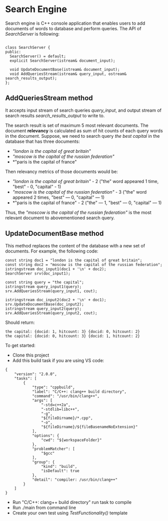 # Search Engine

Search engine is C++ console application that enables users to add documents of words to database and perform queries.
The API of *SearchServer* is following:

```

class SearchServer {
public:
  SearchServer() = default;
  explicit SearchServer(istream& document_input);

  void UpdateDocumentBase(istream& document_input);
  void AddQueriesStream(istream& query_input, ostream& search_results_output);
};
```

## AddQueriesStream method

It accepts input stream of search queries *query_input*, and output stream of search results *search_results_output* to write to.

The search result is set of maximum 5 most relevant documents. The document **relevancy** is calculated as sum of hit counts of each query words in the document. Suppose, we need to search query *the best capital* in the database that has three documents:

- *"london is the capital of great britain"* 
- *"moscow is the capital of the russian federation"*
- *"paris is the capital of france"

Then relevancy metrics of those documents would be:

- *"london is the capital of great britain"* - 2 ("the" word appeared 1 time, "best" - 0, "capital" - 1)
- *"moscow is the capital of the russian federation"* - 3 ("the" word appeared 2 times, "best" — 0, "capital" — 1)
- *"paris is the capital of france" - 2 ("the" — 1, "best" — 0, "capital" — 1)

Thus, the *"moscow is the capital of the russian federation"* is the most relevant document to abovementioned search query.

## UpdateDocumentBase method

This method replaces the content of the database with a new set of documents.
For example, the following code:

```
const string doc1 = "london is the capital of great britain";
const string doc2 = "moscow is the capital of the russian federation";
istringstream doc_input1(doc1 + '\n' + doc2);
SearchServer srv(doc_input1);

const string query = "the capital";
istringstream query_input1(query);
srv.AddQueriesStream(query_input1, cout);

istringstream doc_input2(doc2 + '\n' + doc1);
srv.UpdateDocumentBase(doc_input2);
istringstream query_input2(query);
srv.AddQueriesStream(query_input2, cout);
```

Should return:

```
the capital: {docid: 1, hitcount: 3} {docid: 0, hitcount: 2}
the capital: {docid: 0, hitcount: 3} {docid: 1, hitcount: 2}
```


To get started:

- Clone this project
- Add this build task if you are using VS code:

```
{
	"version": "2.0.0",
	"tasks": [
		{
			"type": "cppbuild",
			"label": "C/C++: clang++ build directory",
			"command": "/usr/bin/clang++",
			"args": [
				"-std=c++2a",
				"-stdlib=libc++",
				"-g",
				"${fileDirname}/*.cpp",
				"-o",
				"${fileDirname}/${fileBasenameNoExtension}"
			],
			"options": {
				"cwd": "${workspaceFolder}"
			},
			"problemMatcher": [
				"$gcc"
			],
			"group": {
				"kind": "build",
				"isDefault": true
			},
			"detail": "compiler: /usr/bin/clang++"
		}
	]
}
```
- Run "C/C++: clang++ build directory" run task to compile
- Run ./main from command line
- Create your own test using *TestFunctionality()* template
